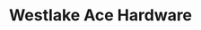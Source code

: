 ---
title: "Westlake Ace Hardware"
url: /lincoln/westlake-ace-hardware-vine-street/
shop: doityourself
---